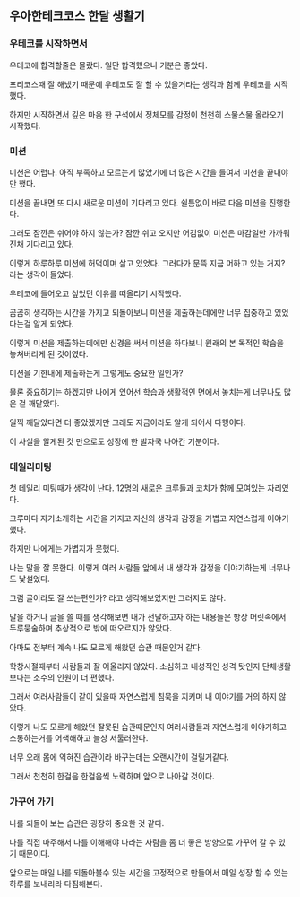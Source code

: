 ## 우아한테크코스 한달 생활기

### 우테코를 시작하면서

우테코에 합격할줄은 몰랐다. 일단 합격했으니 기분은 좋았다. 

프리코스때 잘 해냈기 때문에 우테코도 잘 할 수 있을거라는 생각과 함께 우테코를 시작했다. 

하지만 시작하면서 깊은 마음 한 구석에서 정체모를 감정이 천천히 스물스물 올라오기 시작했다.

### 미션
미션은 어렵다. 아직 부족하고 모르는게 많았기에 더 많은 시간을 들여서 미션을 끝내야만 했다.

미션을 끝내면 또 다시 새로운 미션이 기다리고 있다. 쉴틈없이 바로 다음 미션을 진행한다.

그래도 잠깐은 쉬어야 하지 않는가? 잠깐 쉬고 오지만 어김없이 미션은 마감일만 가까워진채 기다리고 있다.

이렇게 하루하루 미션에 허덕이며 살고 있었다. 그러다가 문뜩 지금 머하고 있는 거지? 라는 생각이 들었다. 

우테코에 들어오고 싶었던 이유를 떠올리기 시작했다.

곰곰히 생각하는 시간을 가지고 되돌아보니 미션을 제출하는데에만 너무 집중하고 있었다는걸 알게 되었다.

이렇게 미션을 제출하는데에만 신경을 써서 미션을 하다보니 원래의 본 목적인 학습을 놓쳐버리게 된 것이였다.

미션을 기한내에 제출하는게 그렇게도 중요한 일인가? 

물론 중요하기는 하겠지만 나에게 있어선 학습과 생활적인 면에서 놓치는게 너무나도 많은 걸 깨달았다.

일찍 깨달았다면 더 좋았겠지만 그래도 지금이라도 알게 되어서 다행이다. 

이 사실을 알게된 것 만으로도 성장에 한 발자국 나아간 기분이다.

### 데일리미팅
첫 데일리 미팅때가 생각이 난다. 12명의 새로운 크루들과 코치가 함께 모여있는 자리였다. 

크루마다 자기소개하는 시간을 가지고 자신의 생각과 감정을 가볍고 자연스럽게 이야기했다.

하지만 나에게는 가볍지가 못했다.

나는 말을 잘 못한다. 이렇게 여러 사람들 앞에서 내 생각과 감정을 이야기하는게 너무나도 낯설었다. 

그럼 글이라도 잘 쓰는편인가? 라고 생각해보았지만 그러지도 않다.

말을 하거나 글을 쓸 때를 생각해보면 내가 전달하고자 하는 내용들은 항상 머릿속에서 두루뭉술하며 추상적으로 밖에 떠오르지가 않았다. 

아마도 전부터 계속 나도 모르게 해왔던 습관 때문인거 같다. 

학창시절때부터 사람들과 잘 어울리지 않았다. 소심하고 내성적인 성격 탓인지 단체생활보다는 소수의 인원이 더 편했다. 

그래서 여러사람들이 같이 있을때 자연스럽게 침묵을 지키며 내 이야기를 거의 하지 않았다. 

이렇게 나도 모르게 해왔던 잘못된 습관때문인지 여러사람들과 자연스럽게 이야기하고 소통하는거를 어색해하고 늘상 서툴러한다.

너무 오래 몸에 익혀진 습관이라 바꾸는데는 오랜시간이 걸릴거같다.

그래서 천천히 한걸음 한걸음씩 노력하며 앞으로 나아갈 것이다.

### 가꾸어 가기
나를 되돌아 보는 습관은 굉장히 중요한 것 같다.

나를 직접 마주해서 나를 이해해야 나라는 사람을 좀 더 좋은 방향으로 가꾸어 갈 수 있기 때문이다.

앞으로는 매일 나를 되돌아볼수 있는 시간을 고정적으로 만들어서 매일 성장 할 수 있는 하루를 보내리라 다짐해본다.


